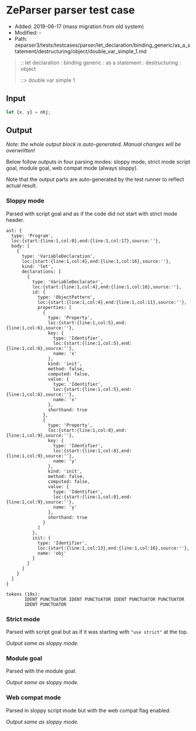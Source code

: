 # ZeParser parser test case

- Added: 2019-06-17 (mass migration from old system)
- Modified: -
- Path: zeparser3/tests/testcases/parser/let_declaration/binding_generic/as_a_statement/destructuring/object/double_var_simple_1.md

> :: let declaration : binding generic : as a statement : destructuring : object
>
> ::> double var simple 1

## Input

`````js
let {x, y} = obj;
`````

## Output

_Note: the whole output block is auto-generated. Manual changes will be overwritten!_

Below follow outputs in four parsing modes: sloppy mode, strict mode script goal, module goal, web compat mode (always sloppy).

Note that the output parts are auto-generated by the test runner to reflect actual result.

### Sloppy mode

Parsed with script goal and as if the code did not start with strict mode header.

`````
ast: {
  type: 'Program',
  loc:{start:{line:1,col:0},end:{line:1,col:17},source:''},
  body: [
    {
      type: 'VariableDeclaration',
      loc:{start:{line:1,col:4},end:{line:1,col:16},source:''},
      kind: 'let',
      declarations: [
        {
          type: 'VariableDeclarator',
          loc:{start:{line:1,col:4},end:{line:1,col:16},source:''},
          id: {
            type: 'ObjectPattern',
            loc:{start:{line:1,col:4},end:{line:1,col:11},source:''},
            properties: [
              {
                type: 'Property',
                loc:{start:{line:1,col:5},end:{line:1,col:6},source:''},
                key: {
                  type: 'Identifier',
                  loc:{start:{line:1,col:5},end:{line:1,col:6},source:''},
                  name: 'x'
                },
                kind: 'init',
                method: false,
                computed: false,
                value: {
                  type: 'Identifier',
                  loc:{start:{line:1,col:5},end:{line:1,col:6},source:''},
                  name: 'x'
                },
                shorthand: true
              },
              {
                type: 'Property',
                loc:{start:{line:1,col:8},end:{line:1,col:9},source:''},
                key: {
                  type: 'Identifier',
                  loc:{start:{line:1,col:8},end:{line:1,col:9},source:''},
                  name: 'y'
                },
                kind: 'init',
                method: false,
                computed: false,
                value: {
                  type: 'Identifier',
                  loc:{start:{line:1,col:8},end:{line:1,col:9},source:''},
                  name: 'y'
                },
                shorthand: true
              }
            ]
          },
          init: {
            type: 'Identifier',
            loc:{start:{line:1,col:13},end:{line:1,col:16},source:''},
            name: 'obj'
          }
        }
      ]
    }
  ]
}

tokens (10x):
       IDENT PUNCTUATOR IDENT PUNCTUATOR IDENT PUNCTUATOR PUNCTUATOR
       IDENT PUNCTUATOR
`````

### Strict mode

Parsed with script goal but as if it was starting with `"use strict"` at the top.

_Output same as sloppy mode._

### Module goal

Parsed with the module goal.

_Output same as sloppy mode._

### Web compat mode

Parsed in sloppy script mode but with the web compat flag enabled.

_Output same as sloppy mode._

